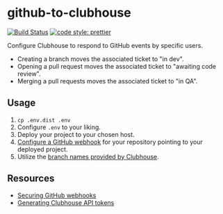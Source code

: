 # github-to-clubhouse

[![Build Status](https://travis-ci.org/dcalhoun/github-to-clubhouse.svg?branch=master)](https://travis-ci.org/dcalhoun/github-to-clubhouse)
[![code style: prettier](https://img.shields.io/badge/code_style-prettier-ff69b4.svg)](https://github.com/prettier/prettier)

Configure Clubhouse to respond to GitHub events by specific users.

* Creating a branch moves the associated ticket to "in dev".
* Opening a pull request moves the associated ticket to "awaiting code review".
* Merging a pull requests moves the associated ticket to "in QA".

## Usage

1. `cp .env.dist .env`
1. Configure `.env` to your liking.
1. Deploy your project to your chosen host.
1. [Configure a GitHub webhook](https://developer.github.com/webhooks/creating/) for your repository pointing to your deployed project.
1. Utilize the [branch names provided by Clubhouse](https://help.clubhouse.io/hc/en-us/articles/207540323-Using-The-Clubhouse-GitHub-Integration-with-Branches-and-Pull-Requests-).

## Resources

* [Securing GitHub webhooks](https://developer.github.com/webhooks/securing/)
* [Generating Clubhouse API tokens](https://clubhouse.io/api/rest/v2/#Authentication)
